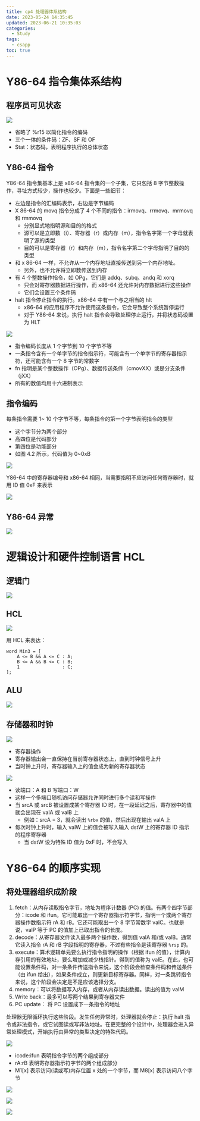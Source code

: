 ```yaml
---
title: cp4 处理器体系结构
date: 2023-05-24 14:35:45
updated: 2023-06-21 10:35:03
categories:
  - Study
tags:
  - csapp
toc: true
---
```

# Y86-64 指令集体系结构

## 程序员可见状态

![](../../../static/CSAPP/cp4/f4.1Y86-64.png)

- 省略了 %r15 以简化指令的编码
- 三个一体的条件码：ZF、SF 和 OF
- Stat：状态码，表明程序执行的总体状态

## Y86-64 指令

Y86-64 指令集基本上是 x86-64 指令集的一个子集，它只包括 8 字节整数操作，寻址方式较少，操作也较少。下面是一些细节：

- 左边是指令的汇编码表示，右边是字节编码
- X 86-64 的 movq 指令分成了 4 个不同的指令：irmovq、rrmovq、mrmovq 和 rmmovq
	- 分别显式地指明源和目的的格式
	- 源可以是立即数（i）、寄存器（r）或内存（m），指令名字第一个字母就表明了源的类型
	- 目的可以是寄存器（r）和内存（m），指令名字第二个字母指明了目的的类型
- 和 x 86-64 一样，不允许从一个内存地址直接传送到另一个内存地址。
	- 另外，也不允许将立即数传送到内存
- 有 4 个整数操作指令，如 OPg，它们是 addq、subq、andq 和 xorq
	- 只会对寄存器数据进行操作，而 x86-64 还允许对内存数据进行这些操作
	- 它们会设置三个条件码
- halt 指令停止指令的执行。x86-64 中有一个与之相当的 hlt
	- x86-64 的应用程序不允许使用这条指令，它会导致整个系统暂停运行
	- 对于 Y86-64 来说，执行 halt 指令会导致处理停止运行，并将状态码设置为 HLT

![](../../../static/CSAPP/cp4/f4.2Y86-64instruction.png)

- 指令编码长度从 1 个字节到 10 个字节不等
- 一条指令含有一个单字节的指令指示符，可能含有一个单字节的寄存器指示符，还可能含有一个 8 字节的常数字
- fn 指明是某个整数操作（OPg）、数据传送条件（cmovXX）或是分支条件（jXX）
- 所有的数值均用十六进制表示

## 指令编码

每条指令需要 1~ 10 个字节不等，每条指令的第一个字节表明指令的类型
- 这个字节分为两个部分
- 高四位是代码部分
- 第四位是功能部分
- 如图 4.2 所示，代码值为 0~0xB

![](../../../static/CSAPP/cp4/f4.3Function%20codes.png)

Y86-64 中的寄存器编号和 x86-64 相同，当需要指明不应访问任何寄存器时，就用 ID 值 0xF 来表示 

![](../../../static/CSAPP/cp4/f4.4register%20identifiers.png)

## Y86-64 异常

![](../../../static/CSAPP/cp4/f4.5status%20codes.png)

# 逻辑设计和硬件控制语言 HCL

## 逻辑门

![](../../../static/CSAPP/cp4/f4.9logic%20gate.png)

## HCL

![](../../../static/CSAPP/cp4/min3.png)

用 HCL 来表达：

```HCL
word Min3 = [
	A <= B && A <= C : A;
	B <= A && B <= C : B;
	1                : C;
];
```

## ALU

![](../../../static/CSAPP/cp4/f4.5ALU.png)

## 存储器和时钟

![](../../../static/CSAPP/cp4/f4.16Register%20operation.png)

- 寄存器操作
- 寄存器输出会一直保持在当前寄存器状态上，直到时钟信号上升
- 当时钟上升时，寄存器输入上的值会成为新的寄存器状态

![](../../../static/CSAPP/cp4/register%20file.png)

- 读端口：A 和 B    写端口：W
- 这样一个多端口随机访问存储器允许同时进行多个读和写操作
- 当 srcA 或 srcB 被设置成某个寄存器 ID 时，在一段延迟之后，寄存器中的值就会出现在 valA 或 valB 上
	- 例如：srcA = 3，就会读出 `%rbx` 的值，然后出现在输出 valA 上
- 每次时钟上升时，输入 valW 上的值会被写入输入 dstW 上的寄存器 ID 指示的程序寄存器
	- 当 dstW 设为特殊 ID 值为 0xF 时，不会写入

# Y86-64 的顺序实现

## 将处理器组织成阶段

1. fetch：从内存读取指令字节，地址为程序计数器 (PC) 的值。有两个四字节部分：icode 和 ifun。它可能取出一个寄存器指示符字节，指明一个或两个寄存器操作数指示符 rA 和 rB。它还可能取出一个 8 字节常数字 valC。也就是说，valP 等于 PC 的值加上已取出指令的长度。
2. decode：从寄存器文件读入最多两个操作数，得到值 valA 和/或 valB。通常它读入指令 rA 和 rB 字段指明的寄存器，不过有些指令是读寄存器 `%rsp` 的。
3. execute：算术逻辑单元要么执行指令指明的操作（根据 ifun 的值），计算内存引用的有效地址，要么增加或减少栈指针。得到的值称为 valE。在此，也可能设置条件码，对一条条件传送指令来说，这个阶段会检查条件码和传送条件（由 ifun 给出），如果条件成立，则更新目标寄存器。同样，对一条跳转指令来说，这个阶段会决定是不是应该选择分支。
4. memory：可以将数据写入内存，或者从内存读出数据。读出的值为 valM
5. Write back：最多可以写两个结果到寄存器文件
6. PC update： 将 PC 设置成下一条指令的地址

处理器无限循环执行这些阶段。发生任何异常时，处理器就会停止：执行 halt 指令或非法指令，或它试图读或写非法地址。在更完整的个设计中，处理器会进入异常处理模式，开始执行由异常的类型决定的特殊代码。

![](../../../static/CSAPP/cp4/f4.18computations.png)

- icode:ifun 表明指令字节的两个组成部分
- rA:rB 表明寄存器指示符字节的两个组成部分
- M1[x] 表示访问(读或写)内存位置 x 处的一个字节，而 M8[x] 表示访问八个字节

![](../../../static/CSAPP/cp4/f4.19rmmovq%20mrmovq.png)

![](../../../static/CSAPP/cp4/f4.20pushq%20popq.png)

![](../../../static/CSAPP/cp4/f4.21jxx%20call%20ret.png)